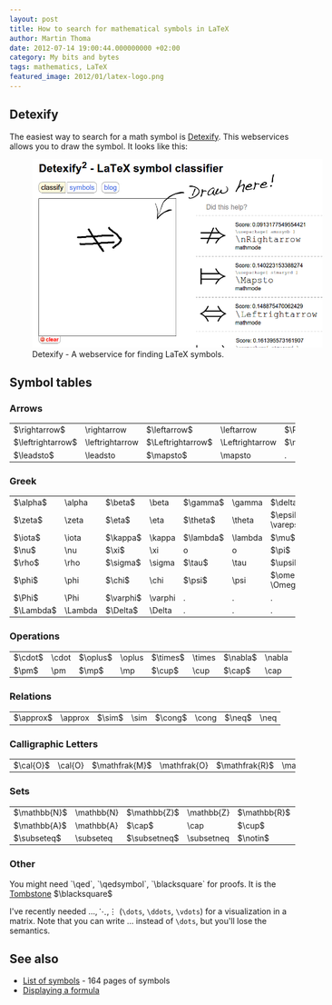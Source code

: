```yaml
---
layout: post
title: How to search for mathematical symbols in LaTeX
author: Martin Thoma
date: 2012-07-14 19:00:44.000000000 +02:00
category: My bits and bytes
tags: mathematics, LaTeX
featured_image: 2012/01/latex-logo.png
---
```

<h2>Detexify</h2>
The easiest way to search for a math symbol is <a href="http://detexify.kirelabs.org/classify.html">Detexify</a>. This webservices allows you to draw the symbol. It looks like this:

<figure class="aligncenter">
            <a href="../images/2012/07/detexify.png"><img src="../images/2012/07/detexify.png" alt="Detexify - A webservice for finding LaTeX symbols." style="max-width:512px;max-height:332px" class="size-full wp-image-31471"/></a>
            <figcaption class="text-center">Detexify - A webservice for finding LaTeX symbols.</figcaption>
        </figure>

<h2>Symbol tables</h2>
<h3>Arrows</h3>
<table>
<tr>
<td><span markdown="0">$\rightarrow$</span></td><td>\rightarrow</td>
<td><span markdown="0">$\leftarrow$</span></td><td>\leftarrow</td>
<td><span markdown="0">$\Rightarrow$</span></td><td>\Rightarrow</td>
<td><span markdown="0">$\Leftarrow$</span></td><td>\Leftarrow</td>
</tr>
<tr>
<td><span markdown="0">$\leftrightarrow$</span></td><td>\leftrightarrow</td>
<td><span markdown="0">$\Leftrightarrow$</span></td><td>\Leftrightarrow</td>
<td><span markdown="0">$\nRightarrow$</span></td><td>\nRightarrow</td>
<td><span markdown="0">$\nrightarrow$</span></td><td>\nrightarrow</td>
</tr>
<tr>
<td><span markdown="0">$\leadsto$</span></td><td>\leadsto</td>
<td><span markdown="0">$\mapsto$</span></td><td>\mapsto</td>
<td>.</td><td>.</td>
<td>.</td><td>.</td>
</tr>
</table>


<h3>Greek</h3>
<table>
<tr>
<td><span markdown="0">$\alpha$</span></td><td>\alpha</td>
<td><span markdown="0">$\beta$</span></td><td>\beta</td>
<td><span markdown="0">$\gamma$</span></td><td>\gamma</td>
<td><span markdown="0">$\delta$</span></td><td>\delta</td>
</tr>
<tr>
<td><span markdown="0">$\zeta$</span></td><td>\zeta</td>
<td><span markdown="0">$\eta$</span></td><td>\eta</td>
<td><span markdown="0">$\theta$</span></td><td>\theta</td>
<td><span markdown="0">$\epsilon, \varepsilon$</span></td><td>\epsilon, \varepsilon</td>
</tr>
<tr>
<td><span markdown="0">$\iota$</span></td><td>\iota</td>
<td><span markdown="0">$\kappa$</span></td><td>\kappa</td>
<td><span markdown="0">$\lambda$</span></td><td>\lambda</td>
<td><span markdown="0">$\mu$</span></td><td>\mu</td>
</tr>
<tr>
<td><span markdown="0">$\nu$</span></td><td>\nu</td>
<td><span markdown="0">$\xi$</span></td><td>\xi</td>
<td>o</td><td>o</td>
<td><span markdown="0">$\pi$</span></td><td>\pi</td>
</tr>
<tr>
<td><span markdown="0">$\rho$</span></td><td>\rho</td>
<td><span markdown="0">$\sigma$</span></td><td>\sigma</td>
<td><span markdown="0">$\tau$</span></td><td>\tau</td>
<td><span markdown="0">$\upsilon$</span></td><td>\upsilon</td>
</tr>
<tr>
<td><span markdown="0">$\phi$</span></td><td>\phi</td>
<td><span markdown="0">$\chi$</span></td><td>\chi</td>
<td><span markdown="0">$\psi$</span></td><td>\psi</td>
<td><span markdown="0">$\omega, \Omega$</span></td><td>\omega, \Omega</td>
</tr>
<tr>
<td><span markdown="0">$\Phi$</span></td><td>\Phi</td>
<td><span markdown="0">$\varphi$</span></td><td>\varphi</td>
<td>.</td><td>.</td>
<td>.</td><td>.</td>
</tr>
<tr>
<td><span markdown="0">$\Lambda$</span></td><td>\Lambda</td>
<td><span markdown="0">$\Delta$</span></td><td>\Delta</td>
<td>.</td><td>.</td>
<td>.</td><td>.</td>
</tr>
</table>

<h3>Operations</h3>
<table>
<tr>
<td><span markdown="0">$\cdot$</span></td><td>\cdot</td>
<td><span markdown="0">$\oplus$</span></td><td>\oplus</td>
<td><span markdown="0">$\times$</span></td><td>\times</td>
<td><span markdown="0">$\nabla$</span></td><td>\nabla</td>
</tr>
<tr>
<td><span markdown="0">$\pm$</span></td><td>\pm</td>
<td><span markdown="0">$\mp$</span></td><td>\mp</td>
<td><span markdown="0">$\cup$</span></td><td>\cup</td>
<td><span markdown="0">$\cap$</span></td><td>\cap</td>
</tr>
</table>

<h3>Relations</h3>
<table>
<tr>
<td><span markdown="0">$\approx$</span></td><td>\approx</td>
<td><span markdown="0">$\sim$</span></td><td>\sim</td>
<td><span markdown="0">$\cong$</span></td><td>\cong</td>
<td><span markdown="0">$\neq$</span></td><td>\neq</td>
</tr>
</table>

<h3>Calligraphic Letters</h3>
<table>
<tr>
<td><span markdown="0">$\cal{O}$</span></td><td>\cal{O}</td>
<td><span markdown="0">$\mathfrak{M}$</span></td><td>\mathfrak{O}</td>
<td><span markdown="0">$\mathfrak{R}$</span></td><td>\mathfrak{R}</td>
</tr>
</table>

<h3>Sets</h3>
<table>
<tr>
<td><span markdown="0">$\mathbb{N}$</span></td><td>\mathbb{N}</td>
<td><span markdown="0">$\mathbb{Z}$</span></td><td>\mathbb{Z}</td>
<td><span markdown="0">$\mathbb{R}$</span></td><td>\mathbb{R}</td>
<td><span markdown="0">$\mathbb{C}$</span></td><td>\mathbb{C}</td>
</tr>
<tr>
<td><span markdown="0">$\mathbb{A}$</span></td><td>\mathbb{A}</td>
<td><span markdown="0">$\cap$</span></td><td>\cap</td>
<td><span markdown="0">$\cup$</span></td><td>\cup</td>
<td><span markdown="0">$\in$</span></td><td>\in</td>
</tr>
<tr>
<td><span markdown="0">$\subseteq$</span></td><td>\subseteq</td>
<td><span markdown="0">$\subsetneq$</span></td><td>\subsetneq</td>
<td><span markdown="0">$\notin$</span></td><td>\notin</td>
<td><span markdown="0">$\bigcup$</span></td><td>\bigcup</td>
</tr>
</table>

<h3>Other</h3>
You might need `\qed`, `\qedsymbol`, `\blacksquare` for proofs. It is the <a href="http://en.wikipedia.org/wiki/Tombstone_(typography)">Tombstone</a> <span markdown="0">$\blacksquare$</span>

I've recently needed <span markdown="0">$\dots, \ddots, \vdots$</span> (`\dots`, `\ddots`, `\vdots`) for a visualization in a matrix. Note that you can write ... instead of `\dots`, but you'll lose the semantics.

<h2>See also</h2>
<ul>
  <li><a href="http://www.tex.ac.uk/tex-archive/info/symbols/comprehensive/symbols-a4.pdf">List of symbols</a> - 164 pages of symbols</li>
  <li><a href="http://en.wikipedia.org/wiki/Help:Displaying_a_formula">Displaying a formula</a></li>
</ul>
